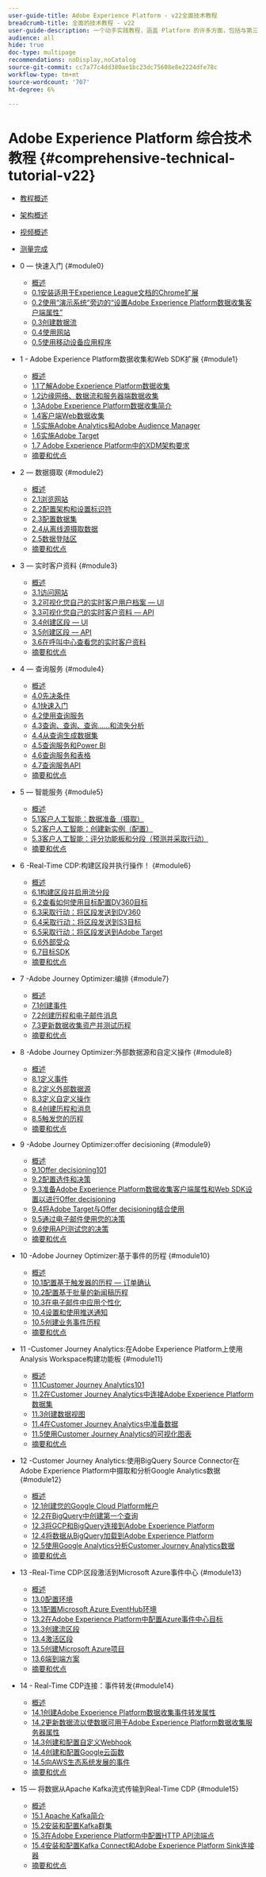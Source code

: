 ```yaml
---
user-guide-title: Adobe Experience Platform - v22全面技术教程
breadcrumb-title: 全面的技术教程 - v22
user-guide-description: 一个动手实践教程，涵盖 Platform 的许多方面，包括与第三方系统的连接。
audience: all
hide: true
doc-type: multipage
recommendations: noDisplay,noCatalog
source-git-commit: cc7a77c4dd380ae1bc23dc75608e8e2224dfe78c
workflow-type: tm+mt
source-wordcount: '707'
ht-degree: 6%

---
```



# Adobe Experience Platform 综合技术教程 {#comprehensive-technical-tutorial-v22}

+ [教程概述](/help/tutorial-comprehensive-technical-v22/overview.md)
+ [架构概述](/help/tutorial-comprehensive-technical-v22/architecture.md)
+ [视频概述](/help/tutorial-comprehensive-technical-v22/videos.md)
+ [测量完成](/help/tutorial-comprehensive-technical-v22/completion.md)
+ 0 — 快速入门 {#module0}
   + [概述](/help/tutorial-comprehensive-technical-v22/modules/module0/getting-started.md)
   + [0.1安装适用于Experience League文档的Chrome扩展](/help/tutorial-comprehensive-technical-v22/modules/module0/ex1.md)
   + [0.2使用“演示系统”旁边的“设置Adobe Experience Platform数据收集客户端属性”](/help/tutorial-comprehensive-technical-v22/modules/module0/ex2.md)
   + [0.3创建数据流](/help/tutorial-comprehensive-technical-v22/modules/module0/ex3.md)
   + [0.4使用网站](/help/tutorial-comprehensive-technical-v22/modules/module0/ex4.md)
   + [0.5使用移动设备应用程序](/help/tutorial-comprehensive-technical-v22/modules/module0/ex5.md)

+ 1 - Adobe Experience Platform数据收集和Web SDK扩展 {#module1}
   + [概述](/help/tutorial-comprehensive-technical-v22/modules/module1/data-ingestion-launch-web-sdk.md)
   + [1.1了解Adobe Experience Platform数据收集](/help/tutorial-comprehensive-technical-v22/modules/module1/ex1.md)
   + [1.2边缘网络、数据流和服务器端数据收集](/help/tutorial-comprehensive-technical-v22/modules/module1/ex2.md)
   + [1.3Adobe Experience Platform数据收集简介](/help/tutorial-comprehensive-technical-v22/modules/module1/ex3.md)
   + [1.4客户端Web数据收集](/help/tutorial-comprehensive-technical-v22/modules/module1/ex4.md)
   + [1.5实施Adobe Analytics和Adobe Audience Manager](/help/tutorial-comprehensive-technical-v22/modules/module1/ex5.md)
   + [1.6实施Adobe Target](/help/tutorial-comprehensive-technical-v22/modules/module1/ex6.md)
   + [1.7 Adobe Experience Platform中的XDM架构要求](/help/tutorial-comprehensive-technical-v22/modules/module1/ex7.md)
   + [摘要和优点](/help/tutorial-comprehensive-technical-v22/modules/module1/summary.md)
+ 2 — 数据摄取 {#module2}
   + [概述](/help/tutorial-comprehensive-technical-v22/modules/module2/data-ingestion.md)
   + [2.1浏览网站](/help/tutorial-comprehensive-technical-v22/modules/module2/ex1.md)
   + [2.2配置架构和设置标识符](/help/tutorial-comprehensive-technical-v22/modules/module2/ex2.md)
   + [2.3配置数据集](/help/tutorial-comprehensive-technical-v22/modules/module2/ex3.md)
   + [2.4从离线源摄取数据](/help/tutorial-comprehensive-technical-v22/modules/module2/ex4.md)
   + [2.5数据登陆区](/help/tutorial-comprehensive-technical-v22/modules/module2/ex5.md)
   + [摘要和优点](/help/tutorial-comprehensive-technical-v22/modules/module2/summary.md)
+ 3 — 实时客户资料 {#module3}
   + [概述](/help/tutorial-comprehensive-technical-v22/modules/module3/real-time-customer-profile.md)
   + [3.1访问网站](/help/tutorial-comprehensive-technical-v22/modules/module3/ex1.md)
   + [3.2可视化您自己的实时客户用户档案 — UI](/help/tutorial-comprehensive-technical-v22/modules/module3/ex2.md)
   + [3.3可视化您自己的实时客户资料 — API](/help/tutorial-comprehensive-technical-v22/modules/module3/ex3.md)
   + [3.4创建区段 — UI](/help/tutorial-comprehensive-technical-v22/modules/module3/ex4.md)
   + [3.5创建区段 — API](/help/tutorial-comprehensive-technical-v22/modules/module3/ex5.md)
   + [3.6在呼叫中心查看您的实时客户资料](/help/tutorial-comprehensive-technical-v22/modules/module3/ex6.md)
   + [摘要和优点](/help/tutorial-comprehensive-technical-v22/modules/module3/summary.md)
+ 4 — 查询服务 {#module4}
   + [概述](/help/tutorial-comprehensive-technical-v22/modules/module4/query-service.md)
   + [4.0先决条件](/help/tutorial-comprehensive-technical-v22/modules/module4/ex0.md)
   + [4.1快速入门](/help/tutorial-comprehensive-technical-v22/modules/module4/ex1.md)
   + [4.2使用查询服务](/help/tutorial-comprehensive-technical-v22/modules/module4/ex2.md)
   + [4.3查询、查询、查询……和流失分析](/help/tutorial-comprehensive-technical-v22/modules/module4/ex3.md)
   + [4.4从查询生成数据集](/help/tutorial-comprehensive-technical-v22/modules/module4/ex4.md)
   + [4.5查询服务和Power BI](/help/tutorial-comprehensive-technical-v22/modules/module4/ex5.md)
   + [4.6查询服务和表格](/help/tutorial-comprehensive-technical-v22/modules/module4/ex6.md)
   + [4.7查询服务API](/help/tutorial-comprehensive-technical-v22/modules/module4/ex7.md)
   + [摘要和优点](/help/tutorial-comprehensive-technical-v22/modules/module4/summary.md)
+ 5 — 智能服务 {#module5}
   + [概述](/help/tutorial-comprehensive-technical-v22/modules/module5/intelligent-services.md)
   + [5.1客户人工智能：数据准备（摄取）](/help/tutorial-comprehensive-technical-v22/modules/module5/ex1.md)
   + [5.2客户人工智能：创建新实例（配置）](/help/tutorial-comprehensive-technical-v22/modules/module5/ex2.md)
   + [5.3客户人工智能：评分功能板和分段（预测并采取行动）](/help/tutorial-comprehensive-technical-v22/modules/module5/ex3.md)
   + [摘要和优点](/help/tutorial-comprehensive-technical-v22/modules/module5/summary.md)
+ 6 -Real-Time CDP:构建区段并执行操作！ {#module6}
   + [概述](/help/tutorial-comprehensive-technical-v22/modules/module6/real-time-cdp-build-a-segment-take-action.md)
   + [6.1构建区段并启用流分段](/help/tutorial-comprehensive-technical-v22/modules/module6/ex1.md)
   + [6.2查看如何使用目标配置DV360目标](/help/tutorial-comprehensive-technical-v22/modules/module6/ex2.md)
   + [6.3采取行动：将区段发送到DV360](/help/tutorial-comprehensive-technical-v22/modules/module6/ex3.md)
   + [6.4采取行动：将区段发送到S3目标](/help/tutorial-comprehensive-technical-v22/modules/module6/ex4.md)
   + [6.5采取行动：将区段发送到Adobe Target](/help/tutorial-comprehensive-technical-v22/modules/module6/ex5.md)
   + [6.6外部受众](/help/tutorial-comprehensive-technical-v22/modules/module6/ex6.md)
   + [6.7目标SDK](/help/tutorial-comprehensive-technical-v22/modules/module6/ex7.md)
   + [摘要和优点](/help/tutorial-comprehensive-technical-v22/modules/module6/summary.md)
+ 7 -Adobe Journey Optimizer:编排 {#module7}
   + [概述](/help/tutorial-comprehensive-technical-v22/modules/module7/journey-orchestration-create-account.md)
   + [7.1创建事件](/help/tutorial-comprehensive-technical-v22/modules/module7/ex1.md)
   + [7.2创建历程和电子邮件消息](/help/tutorial-comprehensive-technical-v22/modules/module7/ex2.md)
   + [7.3更新数据收集资产并测试历程](/help/tutorial-comprehensive-technical-v22/modules/module7/ex3.md)
   + [摘要和优点](/help/tutorial-comprehensive-technical-v22/modules/module7/summary.md)
+ 8 -Adobe Journey Optimizer:外部数据源和自定义操作 {#module8}
   + [概述](/help/tutorial-comprehensive-technical-v22/modules/module8/journey-orchestration-external-weather-api-sms.md)
   + [8.1定义事件](/help/tutorial-comprehensive-technical-v22/modules/module8/ex1.md)
   + [8.2定义外部数据源](/help/tutorial-comprehensive-technical-v22/modules/module8/ex2.md)
   + [8.3定义自定义操作](/help/tutorial-comprehensive-technical-v22/modules/module8/ex3.md)
   + [8.4创建历程和消息](/help/tutorial-comprehensive-technical-v22/modules/module8/ex4.md)
   + [8.5触发您的历程](/help/tutorial-comprehensive-technical-v22/modules/module8/ex5.md)
   + [摘要和优点](/help/tutorial-comprehensive-technical-v22/modules/module8/summary.md)
+ 9 -Adobe Journey Optimizer:offer decisioning {#module9}
   + [概述](/help/tutorial-comprehensive-technical-v22/modules/module9/offer-decisioning.md)
   + [9.1Offer decisioning101](/help/tutorial-comprehensive-technical-v22/modules/module9/ex1.md)
   + [9.2配置选件和决策](/help/tutorial-comprehensive-technical-v22/modules/module9/ex2.md)
   + [9.3准备Adobe Experience Platform数据收集客户端属性和Web SDK设置以进行Offer decisioning](/help/tutorial-comprehensive-technical-v22/modules/module9/ex3.md)
   + [9.4将Adobe Target与Offer decisioning结合使用](/help/tutorial-comprehensive-technical-v22/modules/module9/ex4.md)
   + [9.5通过电子邮件使用您的决策](/help/tutorial-comprehensive-technical-v22/modules/module9/ex5.md)
   + [9.6使用API测试您的决策](/help/tutorial-comprehensive-technical-v22/modules/module9/ex6.md)
   + [摘要和优点](/help/tutorial-comprehensive-technical-v22/modules/module9/summary.md)
+ 10 -Adobe Journey Optimizer:基于事件的历程 {#module10}
   + [概述](/help/tutorial-comprehensive-technical-v22/modules/module10/journeyoptimizer.md)
   + [10.1配置基于触发器的历程 — 订单确认](/help/tutorial-comprehensive-technical-v22/modules/module10/ex1.md)
   + [10.2配置基于批量的新闻稿历程](/help/tutorial-comprehensive-technical-v22/modules/module10/ex2.md)
   + [10.3在电子邮件中应用个性化](/help/tutorial-comprehensive-technical-v22/modules/module10/ex3.md)
   + [10.4设置和使用推送通知](/help/tutorial-comprehensive-technical-v22/modules/module10/ex4.md)
   + [10.5创建业务事件历程](/help/tutorial-comprehensive-technical-v22/modules/module10/ex5.md)
   + [摘要和优点](/help/tutorial-comprehensive-technical-v22/modules/module10/summary.md)
+ 11 -Customer Journey Analytics:在Adobe Experience Platform上使用Analysis Workspace构建功能板 {#module11}
   + [概述](/help/tutorial-comprehensive-technical-v22/modules/module11/customer-journey-analytics-build-a-dashboard.md)
   + [11.1Customer Journey Analytics101](/help/tutorial-comprehensive-technical-v22/modules/module11/ex1.md)
   + [11.2在Customer Journey Analytics中连接Adobe Experience Platform数据集](/help/tutorial-comprehensive-technical-v22/modules/module11/ex2.md)
   + [11.3创建数据视图](/help/tutorial-comprehensive-technical-v22/modules/module11/ex3.md)
   + [11.4在Customer Journey Analytics中准备数据](/help/tutorial-comprehensive-technical-v22/modules/module11/ex4.md)
   + [11.5使用Customer Journey Analytics的可视化图表](/help/tutorial-comprehensive-technical-v22/modules/module11/ex5.md)
   + [摘要和优点](/help/tutorial-comprehensive-technical-v22/modules/module11/summary.md)
+ 12 -Customer Journey Analytics:使用BigQuery Source Connector在Adobe Experience Platform中摄取和分析Google Analytics数据 {#module12}
   + [概述](/help/tutorial-comprehensive-technical-v22/modules/module12/customer-journey-analytics-bigquery-gcp.md)
   + [12.1创建您的Google Cloud Platform帐户](/help/tutorial-comprehensive-technical-v22/modules/module12/ex1.md)
   + [12.2在BigQuery中创建第一个查询](/help/tutorial-comprehensive-technical-v22/modules/module12/ex2.md)
   + [12.3将GCP和BigQuery连接到Adobe Experience Platform](/help/tutorial-comprehensive-technical-v22/modules/module12/ex3.md)
   + [12.4将数据从BigQuery加载到Adobe Experience Platform](/help/tutorial-comprehensive-technical-v22/modules/module12/ex4.md)
   + [12.5使用Google Analytics分析Customer Journey Analytics数据](/help/tutorial-comprehensive-technical-v22/modules/module12/ex5.md)
   + [摘要和优点](/help/tutorial-comprehensive-technical-v22/modules/module12/summary.md)
+ 13 -Real-Time CDP:区段激活到Microsoft Azure事件中心 {#module13}
   + [概述](/help/tutorial-comprehensive-technical-v22/modules/module13/segment-activation-microsoft-azure-eventhub.md)
   + [13.0配置环境](/help/tutorial-comprehensive-technical-v22/modules/module13/ex0.md)
   + [13.1配置Microsoft Azure EventHub环境](/help/tutorial-comprehensive-technical-v22/modules/module13/ex1.md)
   + [13.2在Adobe Experience Platform中配置Azure事件中心目标](/help/tutorial-comprehensive-technical-v22/modules/module13/ex2.md)
   + [13.3创建流区段](/help/tutorial-comprehensive-technical-v22/modules/module13/ex3.md)
   + [13.4激活区段](/help/tutorial-comprehensive-technical-v22/modules/module13/ex4.md)
   + [13.5创建Microsoft Azure项目](/help/tutorial-comprehensive-technical-v22/modules/module13/ex5.md)
   + [13.6端到端方案](/help/tutorial-comprehensive-technical-v22/modules/module13/ex6.md)
   + [摘要和优点](/help/tutorial-comprehensive-technical-v22/modules/module13/summary.md)
+ 14 - Real-Time CDP连接：事件转发{#module14}
   + [概述](/help/tutorial-comprehensive-technical-v22/modules/module14/aep-data-collection-ssf.md)
   + [14.1创建Adobe Experience Platform数据收集事件转发属性](/help/tutorial-comprehensive-technical-v22/modules/module14/ex1.md)
   + [14.2更新数据流以使数据可用于Adobe Experience Platform数据收集服务器属性](/help/tutorial-comprehensive-technical-v22/modules/module14/ex2.md)
   + [14.3创建和配置自定义Webhook](/help/tutorial-comprehensive-technical-v22/modules/module14/ex3.md)
   + [14.4创建和配置Google云函数](/help/tutorial-comprehensive-technical-v22/modules/module14/ex4.md)
   + [14.5向AWS生态系统发展的事件](/help/tutorial-comprehensive-technical-v22/modules/module14/ex5.md)
   + [摘要和优点](/help/tutorial-comprehensive-technical-v22/modules/module14/summary.md)
+ 15 — 将数据从Apache Kafka流式传输到Real-Time CDP {#module15}
   + [概述](/help/tutorial-comprehensive-technical-v22/modules/module15/aep-apache-kafka.md)
   + [15.1 Apache Kafka简介](/help/tutorial-comprehensive-technical-v22/modules/module15/ex1.md)
   + [15.2安装和配置Kafka群集](/help/tutorial-comprehensive-technical-v22/modules/module15/ex2.md)
   + [15.3在Adobe Experience Platform中配置HTTP API流端点](/help/tutorial-comprehensive-technical-v22/modules/module15/ex3.md)
   + [15.4安装和配置Kafka Connect和Adobe Experience Platform Sink连接器](/help/tutorial-comprehensive-technical-v22/modules/module15/ex4.md)
   + [摘要和优点](/help/tutorial-comprehensive-technical-v22/modules/module15/summary.md)
